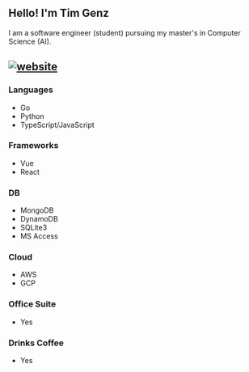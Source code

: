 ## Hello! I'm Tim Genz

I am a software engineer (student) pursuing my master's in Computer Science (AI). 

[![website](https://img.shields.io/badge/Website-46a2f1.svg?&style=flat-square&logo=Google-Chrome&logoColor=white&link=https://portfolio.tgenz1213.me/)](https://portfolio.tgenz1213.me/)
---

### Languages
* Go
* Python
* TypeScript/JavaScript

### Frameworks
* Vue
* React

### DB
* MongoDB
* DynamoDB
* SQLite3
* MS Access

### Cloud
* AWS
* GCP

### Office Suite
* Yes

### Drinks Coffee
* Yes
